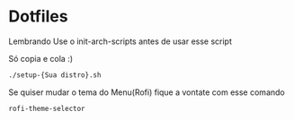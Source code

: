 # Dotfiles

Lembrando Use o init-arch-scripts antes de usar esse script

Só copia e cola :)

```sh
./setup-{Sua distro}.sh
```
Se quiser mudar o tema do Menu(Rofi) fique a vontate com esse comando
```sh
rofi-theme-selector
```
